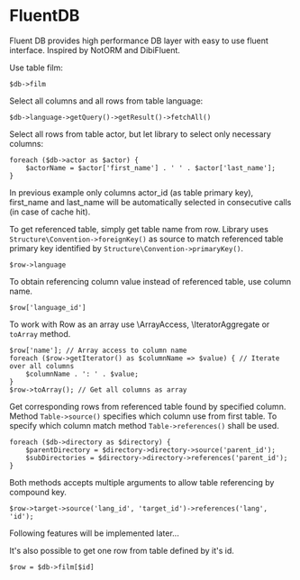 # FluentDB

Fluent DB provides high performance DB layer with easy to use fluent interface.
Inspired by NotORM and DibiFluent.

Use table film:

	$db->film

Select all columns and all rows from table language:

	$db->language->getQuery()->getResult()->fetchAll()

Select all rows from table actor, but let library to select only necessary columns:

	foreach ($db->actor as $actor) {
		$actorName = $actor['first_name'] . ' ' . $actor['last_name'];
	}

In previous example only columns actor_id (as table primary key), first_name and last_name will be automatically selected
in consecutive calls (in case of cache hit).

To get referenced table, simply get table name from row. Library uses `Structure\Convention->foreignKey()` as source to match
referenced table primary key identified by `Structure\Convention->primaryKey()`.

	$row->language

To obtain referencing column value instead of referenced table, use column name.

	$row['language_id']

To work with Row as an array use \ArrayAccess, \IteratorAggregate or `toArray` method.

	$row['name']; // Array access to column name
	foreach ($row->getIterator() as $columnName => $value) { // Iterate over all columns
		$columnName . ': ' . $value;
	}
	$row->toArray(); // Get all columns as array

Get corresponding rows from referenced table found by specified column. Method `Table->source()` specifies which column use from first table.
To specify which column match method `Table->references()` shall be used.

	foreach ($db->directory as $directory) {
		$parentDirectory = $directory->directory->source('parent_id');
		$subDirectories = $directory->directory->references('parent_id');
	}

Both methods accepts multiple arguments to allow table referencing by compound key.

	$row->target->source('lang_id', 'target_id')->references('lang', 'id');


Following features will be implemented later...

It's also possible to get one row from table defined by it's id.

	$row = $db->film[$id]
